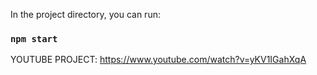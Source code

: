 In the project directory, you can run:
### `npm start`

YOUTUBE PROJECT: 
https://www.youtube.com/watch?v=yKV1IGahXqA

